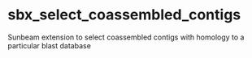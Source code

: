 # sbx_select_coassembled_contigs
Sunbeam extension to select coassembled contigs with homology to a particular blast database
